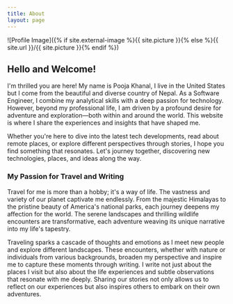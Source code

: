```yaml
---
title: About
layout: page
---
```

![Profile Image]({% if site.external-image %}{{ site.picture }}{% else %}{{ site.url }}/{{ site.picture }}{% endif %})


## Hello and Welcome!

I'm thrilled you are here! My name is Pooja Khanal, I live in the United States but I come from the beautiful and diverse country of Nepal. As a Software Engineer, I combine my analytical skills with a deep passion for technology. However, beyond my professional life, I am driven by a profound desire for adventure and exploration—both within and around the world. This website is where I share the experiences and insights that have shaped me. 

Whether you're here to dive into the latest tech developments, read about remote places, or explore different perspectives through stories, I hope you find something that resonates. Let's journey together, discovering new technologies, places, and ideas along the way. 

### My Passion for Travel and Writing

Travel for me is more than a hobby; it's a way of life. The vastness and variety of our planet captivate me endlessly. From the majestic Himalayas to the pristine beauty of America's national parks, each journey deepens my affection for the world. The serene landscapes and thrilling wildlife encounters are transformative, each adventure weaving its unique narrative into my life's tapestry.

Traveling sparks a cascade of thoughts and emotions as I meet new people and explore different landscapes. These encounters, whether with nature or individuals from various backgrounds, broaden my perspective and inspire me to capture these moments through writing.  I write not just about the places I visit but also about the life experiences and subtle observations that resonate with me deeply. Sharing our stories not only allows us to reflect on our experiences but also inspires others to embark on their own adventures.



<!-- <h2>Skills</h2>

<ul class="skill-list">
	<li>HTML - Jade - Haml - Erb</li>
	<li>Responsive (Mobile First)</li>
	<li>CSS (Stylus, Sass, Less)</li>
	<li>Css Frameworks (Bootstrap, Foundation)</li>
	<li>Javascript (Design Patterns, Tests)</li>
	<li>AngularJS - ReactJS</li>
	<li>Grunt - Gulp - Yeoman</li>
	<li>Git</li>
	<li>PHP</li>
	<li>Python</li>
	<li>MySQL - MongoDB</li>
	<li>Scrum and Kanban</li>
	<li>TDD e Continuous Integration</li>
</ul>

<h2>Projects</h2>

<ul>
	<li><a href="https://github.com/">Lorem Lorem</a></li>
	<li><a href="https://github.com/">Ipsum Dolor</a></li>
	<li><a href="https://github.com/">Dolor Lorem</a></li>
</ul> -->
